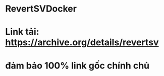 # RevertSVDocker

# Link tải: https://archive.org/details/revertsv

# đảm bảo 100% link gốc chính chủ
